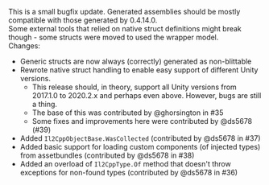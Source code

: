 This is a small bugfix update. Generated assemblies should be mostly compatible with those generated by 0.4.14.0.  
Some external tools that relied on native struct definitions might break though - some structs were moved to used the wrapper model.  
Changes:
 * Generic structs are now always (correctly) generated as non-blittable
 * Rewrote native struct handling to enable easy support of different Unity versions.
   * This release should, in theory, support all Unity versions from 2017.1.0 to 2020.2.x and perhaps even above. However, bugs are still a thing.
   * The base of this was contributed by @ghorsington in #35
   * Some fixes and improvements here were contributed by @ds5678 (#39)
 * Added `Il2CppObjectBase.WasCollected` (contributed by @ds5678 in #37)
 * Added basic support for loading custom components (of injected types) from assetbundles (contributed by @ds5678 in #38)
 * Added an overload of `Il2CppType.Of` method that doesn't throw exceptions for non-found types (contributed by @ds5678 in #36)
 